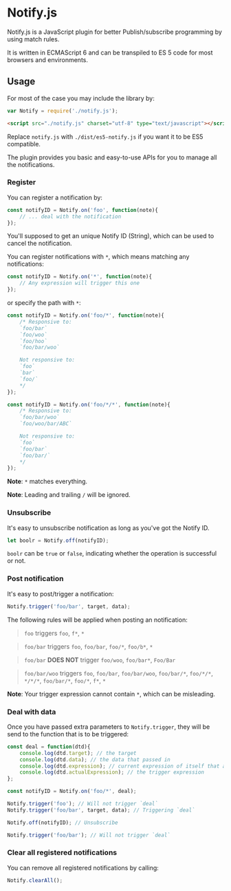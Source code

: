 # Notify.js

Notify.js is a JavaScript plugin for better Publish/subscribe programming by using match rules.

It is written in ECMAScript 6 and can be transpiled to ES 5 code for most browsers and environments.

## Usage

For most of the case you may include the library by:

```javascript
var Notify = require('./notify.js');
```
```html
<script src="./notify.js" charset="utf-8" type="text/javascript"></script>
```

Replace `notify.js` with `./dist/es5-notify.js` if you want it to be ES5 compatible.

The plugin provides you basic and easy-to-use APIs for you to manage all the notifications.

### Register

You can register a notification by:

```javascript
const notifyID = Notify.on('foo', function(note){
    // ... deal with the notification
});
```
You'll supposed to get an unique Notify ID (String), which can be used to cancel the notification.

You can register notifications with `*`, which means matching any notifications:

```javascript
const notifyID = Notify.on('*', function(note){
    // Any expression will trigger this one
});
```

or specify the path with `*`:

```javascript
const notifyID = Notify.on('foo/*', function(note){
    /* Responsive to:
    `foo/bar`
    `foo/woo`
    `foo/hoo`
    `foo/bar/woo`

    Not responsive to:
    `foo`
    `bar`
    `foo/`
    */
});
```

```javascript
const notifyID = Notify.on('foo/*/*', function(note){
    /* Responsive to:
    `foo/bar/woo`
    `foo/woo/bar/ABC`

    Not responsive to:
    `foo`
    `foo/bar`
    `foo/bar/`
    */
});
```

**Note**: `*` matches everything.

**Note**: Leading and trailing `/` will be ignored.

### Unsubscribe

It's easy to unsubscribe notification as long as you've got the Notify ID.

```javascript
let boolr = Notify.off(notifyID);
```

`boolr` can be `true` or `false`, indicating whether the operation is successful or not.

### Post notification

It's easy to post/trigger a notification:

```javascript
Notify.trigger('foo/bar', target, data);
```

The following rules will be applied when posting an notification:

> `foo` triggers `foo`, `f*`, `*`

> `foo/bar` triggers `foo`, `foo/bar`, `foo/*`, `foo/b*`, `*`

> `foo/bar` **DOES NOT** trigger `foo/woo`, `foo/bar*`, `Foo/Bar`

> `foo/bar/woo` triggers `foo`, `foo/bar`, `foo/bar/woo`, `foo/bar/*`, `foo/*/*`, `*/*/*`, `foo/bar/*`, `foo/*`, `f*`, `*`

**Note**: Your trigger expression cannot contain `*`, which can be misleading.

### Deal with data

Once you have passed extra parameters to `Notify.trigger`, they will be send to the function that is to be triggered:

```javascript
const deal = function(dtd){
    console.log(dtd.target); // the target
    console.log(dtd.data); // the data that passed in
    console.log(dtd.expression); // current expression of itself that applied
    console.log(dtd.actualExpression); // the trigger expression
};

const notifyID = Notify.on('foo/*', deal);

Notify.trigger('foo'); // Will not trigger `deal`
Notify.trigger('foo/bar', target, data); // Triggering `deal`

Notify.off(notifyID); // Unsubscribe

Notify.trigger('foo/bar'); // Will not trigger `deal`
```

### Clear all registered notifications

You can remove all registered notifications by calling:

```javascript
Notify.clearAll();
```

